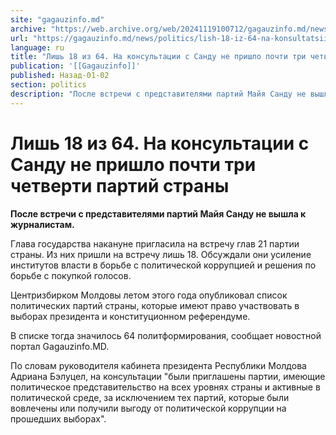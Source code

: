 ```yaml
---
site: "gagauzinfo.md"
archive: "https://web.archive.org/web/20241119100712/gagauzinfo.md/news/politics/lish-18-iz-64-na-konsultatsii-s-sandu-ne-prishlo-pochti-tri-chetverti-partii-strani"
url: "https://gagauzinfo.md/news/politics/lish-18-iz-64-na-konsultatsii-s-sandu-ne-prishlo-pochti-tri-chetverti-partii-strani"
language: ru
title: "Лишь 18 из 64. На консультации с Санду не пришло почти три четверти партий страны"
publication: '[[Gagauzinfo]]'
published: Назад-01-02
section: politics
description: "После встречи с представителями партий Майя Санду не вышла к журналистам."
---
```


# Лишь 18 из 64. На консультации с Санду не пришло почти три четверти партий страны

**После встречи с представителями партий Майя Санду не вышла к журналистам.**

Глава государства накануне пригласила на встречу глав 21 партии страны. Из них пришли на встречу лишь 18. Обсуждали они усиление институтов власти в борьбе с политической коррупцией и решения по борьбе с покупкой голосов.

Центризбирком Молдовы летом этого года опубликовал список политических партий страны, которые имеют право участвовать в выборах президента и конституционном референдуме.

В списке тогда значилось 64 политформирования, сообщает новостной портал Gagauzinfo.MD.

По словам руководителя кабинета президента Республики Молдова Адриана Бэлуцел, на консультации "были приглашены партии, имеющие политическое представительство на всех уровнях страны и активные в политической среде, за исключением тех партий, которые были вовлечены или получили выгоду от политической коррупции на прошедших выборах".